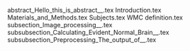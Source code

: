 abstract_Hello_this_is_abstract__.tex
Introduction.tex
Materials_and_Methods.tex
Subjects.tex
WMC definition.tex
subsection_Image_processing__.tex
subsubsection_Calculating_Evident_Normal_Brain__.tex
subsubsection_Preprocessing_The_output_of__.tex
    
  